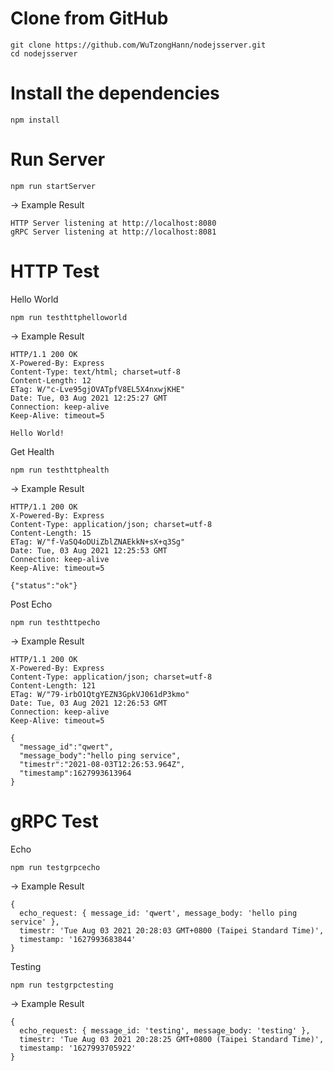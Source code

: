 # Clone from GitHub
```
git clone https://github.com/WuTzongHann/nodejsserver.git
cd nodejsserver
```

# Install the dependencies
```
npm install
```

# Run Server
```
npm run startServer
```
-> Example Result
```
HTTP Server listening at http://localhost:8080
gRPC Server listening at http://localhost:8081
```

# HTTP Test
Hello World
```
npm run testhttphelloworld
```
-> Example Result
```
HTTP/1.1 200 OK
X-Powered-By: Express
Content-Type: text/html; charset=utf-8
Content-Length: 12
ETag: W/"c-Lve95gjOVATpfV8EL5X4nxwjKHE"
Date: Tue, 03 Aug 2021 12:25:27 GMT
Connection: keep-alive
Keep-Alive: timeout=5

Hello World!
```
Get Health
```
npm run testhttphealth
```
-> Example Result
```
HTTP/1.1 200 OK
X-Powered-By: Express
Content-Type: application/json; charset=utf-8
Content-Length: 15
ETag: W/"f-VaSQ4oDUiZblZNAEkkN+sX+q3Sg"
Date: Tue, 03 Aug 2021 12:25:53 GMT
Connection: keep-alive
Keep-Alive: timeout=5

{"status":"ok"}
```
Post Echo
```
npm run testhttpecho
```
-> Example Result
```
HTTP/1.1 200 OK
X-Powered-By: Express
Content-Type: application/json; charset=utf-8
Content-Length: 121
ETag: W/"79-irbO1QtgYEZN3GpkVJ061dP3kmo"
Date: Tue, 03 Aug 2021 12:26:53 GMT
Connection: keep-alive
Keep-Alive: timeout=5

{
  "message_id":"qwert",
  "message_body":"hello ping service",
  "timestr":"2021-08-03T12:26:53.964Z",
  "timestamp":1627993613964
}
```

# gRPC Test
Echo
```
npm run testgrpcecho
```
-> Example Result
```
{
  echo_request: { message_id: 'qwert', message_body: 'hello ping service' },
  timestr: 'Tue Aug 03 2021 20:28:03 GMT+0800 (Taipei Standard Time)',
  timestamp: '1627993683844'
}
```
Testing
```
npm run testgrpctesting
```
-> Example Result
```
{
  echo_request: { message_id: 'testing', message_body: 'testing' },
  timestr: 'Tue Aug 03 2021 20:28:25 GMT+0800 (Taipei Standard Time)',
  timestamp: '1627993705922'
}
```

